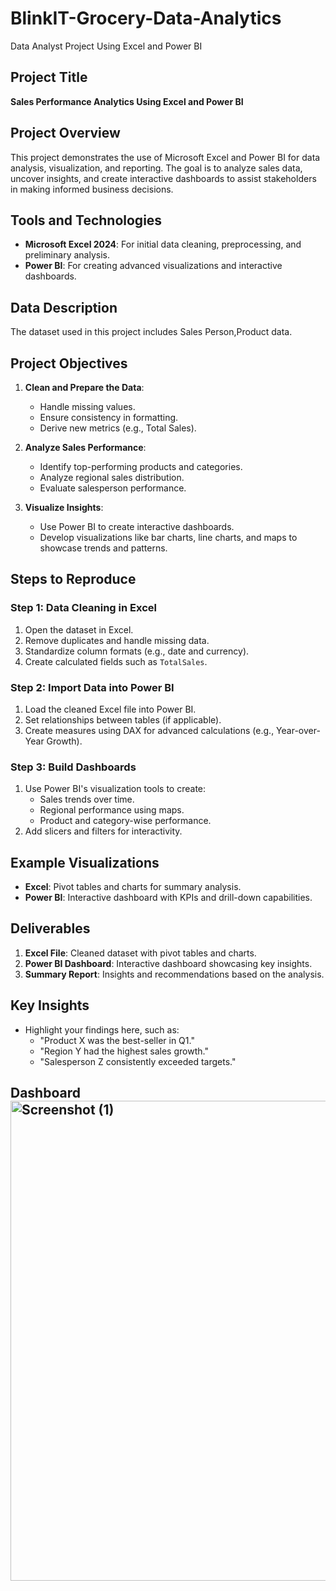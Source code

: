 # BlinkIT-Grocery-Data-Analytics
Data Analyst Project Using Excel and Power BI
## Project Title
**Sales Performance Analytics Using Excel and Power BI**

## Project Overview
This project demonstrates the use of Microsoft Excel and Power BI for data analysis, visualization, and reporting. The goal is to analyze sales data, uncover insights, and create interactive dashboards to assist stakeholders in making informed business decisions.

## Tools and Technologies
- **Microsoft Excel 2024**: For initial data cleaning, preprocessing, and preliminary analysis.
- **Power BI**: For creating advanced visualizations and interactive dashboards.

## Data Description
The dataset used in this project includes Sales Person,Product data.

## Project Objectives
1. **Clean and Prepare the Data**:
   - Handle missing values.
   - Ensure consistency in formatting.
   - Derive new metrics (e.g., Total Sales).

2. **Analyze Sales Performance**:
   - Identify top-performing products and categories.
   - Analyze regional sales distribution.
   - Evaluate salesperson performance.

3. **Visualize Insights**:
   - Use Power BI to create interactive dashboards.
   - Develop visualizations like bar charts, line charts, and maps to showcase trends and patterns.

## Steps to Reproduce
### Step 1: Data Cleaning in Excel
1. Open the dataset in Excel.
2. Remove duplicates and handle missing data.
3. Standardize column formats (e.g., date and currency).
4. Create calculated fields such as `TotalSales`.

### Step 2: Import Data into Power BI
1. Load the cleaned Excel file into Power BI.
2. Set relationships between tables (if applicable).
3. Create measures using DAX for advanced calculations (e.g., Year-over-Year Growth).

### Step 3: Build Dashboards
1. Use Power BI's visualization tools to create:
   - Sales trends over time.
   - Regional performance using maps.
   - Product and category-wise performance.
2. Add slicers and filters for interactivity.

## Example Visualizations
- **Excel**: Pivot tables and charts for summary analysis.
- **Power BI**: Interactive dashboard with KPIs and drill-down capabilities.

## Deliverables
1. **Excel File**: Cleaned dataset with pivot tables and charts.
2. **Power BI Dashboard**: Interactive dashboard showcasing key insights.
3. **Summary Report**: Insights and recommendations based on the analysis.

## Key Insights
- Highlight your findings here, such as:
  - "Product X was the best-seller in Q1."
  - "Region Y had the highest sales growth."
  - "Salesperson Z consistently exceeded targets."

## Dashboard<img width="1366" height="768" alt="Screenshot (1)" src="https://github.com/user-attachments/assets/e3760e0d-3623-4aad-81df-0975cb45b79e" />
